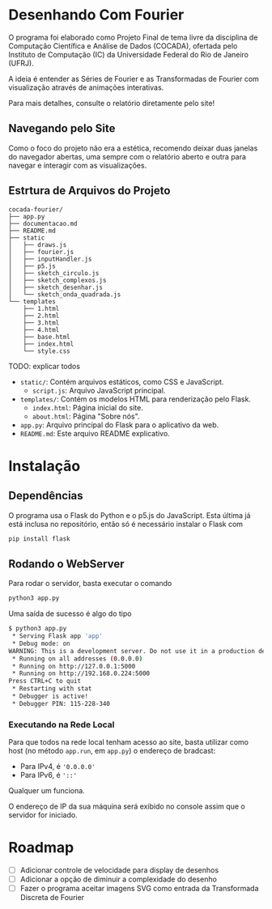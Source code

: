 # Desenhando Com Fourier

O programa foi elaborado como Projeto Final de tema livre da disciplina de Computação Científica e Análise de Dados (COCADA), ofertada pelo Instituto de Computação (IC) da Universidade Federal do Rio de Janeiro (UFRJ).

A ideia é entender as Séries de Fourier e as Transformadas de Fourier com visualização através de animações interativas.

Para mais detalhes, consulte o relatório diretamente pelo site!

## Navegando pelo Site

Como o foco do projeto não era a estética, recomendo deixar duas janelas do navegador abertas, uma sempre com o relatório aberto e outra para navegar e interagir com as visualizações. 

## Estrtura de Arquivos do Projeto

```
cocada-fourier/
├── app.py
├── documentacao.md
├── README.md
├── static
│   ├── draws.js
│   ├── fourier.js
│   ├── inputHandler.js
│   ├── p5.js
│   ├── sketch_circulo.js
│   ├── sketch_complexos.js
│   ├── sketch_desenhar.js
│   └── sketch_onda_quadrada.js
└── templates
    ├── 1.html
    ├── 2.html
    ├── 3.html
    ├── 4.html
    ├── base.html
    ├── index.html
    └── style.css
```

TODO: explicar todos

- `static/`: Contém arquivos estáticos, como CSS e JavaScript.
    - `script.js`: Arquivo JavaScript principal.
- `templates/`: Contém os modelos HTML para renderização pelo Flask.
    - `index.html`: Página inicial do site.
    - `about.html`: Página "Sobre nós".
- `app.py`: Arquivo principal do Flask para o aplicativo da web.
- `README.md`: Este arquivo README explicativo.

# Instalação

## Dependências

O programa usa o Flask do Python e o p5.js do JavaScript. Esta última já está inclusa no repositório, então só é necessário instalar o Flask com 

```sh
pip install flask
```

## Rodando o WebServer

Para rodar o servidor, basta executar o comando

```sh
python3 app.py
```

Uma saída de sucesso é algo do tipo 

```sh
$ python3 app.py 
 * Serving Flask app 'app'
 * Debug mode: on
WARNING: This is a development server. Do not use it in a production deployment. Use a production WSGI server instead.
 * Running on all addresses (0.0.0.0)
 * Running on http://127.0.0.1:5000
 * Running on http://192.168.0.224:5000
Press CTRL+C to quit
 * Restarting with stat
 * Debugger is active!
 * Debugger PIN: 115-228-340
```

### Executando na Rede Local

Para que todos na rede local tenham acesso ao site, basta utilizar como host (no método `app.run`, em `app.py`) o endereço de bradcast:

- Para IPv4, é `'0.0.0.0'`
- Para IPv6, é `'::'`

Qualquer um funciona.

O endereço de IP da sua máquina será exibido no console assim que o servidor for iniciado.

# Roadmap

- [ ] Adicionar controle de velocidade para display de desenhos
- [ ] Adicionar a opção de diminuir a complexidade do desenho
- [ ] Fazer o programa aceitar imagens SVG como entrada da Transformada Discreta de Fourier
